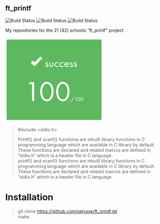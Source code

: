 ## ft_printf

![Build Status](https://img.shields.io/github/license/selysse/ft_printf?style=plastic)
![Build Status](https://img.shields.io/github/languages/code-size/selysse/ft_printf?style=plastic)
![Build Status](https://img.shields.io/github/last-commit/selysse/ft_printf?style=plastic)

My repositories for the 21 (42) schools "ft_printf" project

![GitHub Logo](/png/result.png)


> #include <stdio.h>  
>  
> Printf() and scanf() functions are inbuilt library functions in C programming language which are available in C library by default.   
> These functions are declared and related macros are defined in “stdio.h” which is a header file in C language.  
> printf() and scanf() functions are inbuilt library functions in C programming language which are available in C library by default.   
> These functions are declared and related macros are defined in “stdio.h” which is a header file in C language.   

# Installation

> git clone https://github.com/selysse/ft_printf.git  
> make  
